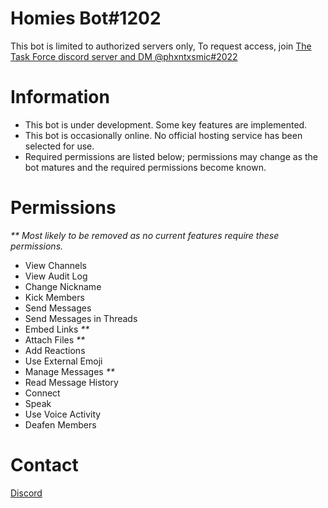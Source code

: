 # Homies Bot#1202

This bot is limited to authorized servers only, To request access, join [The Task Force discord server and DM @phxntxsmic#2022](https://discord.gg/FkMFn9DZuv)

# Information

- This bot is under development. Some key features are implemented.
- This bot is occasionally online. No official hosting service has been selected for use.
- Required permissions are listed below; permissions may change as the bot matures and the required permissions become known.

# Permissions

_** Most likely to be removed as no current features require these permissions._

- View Channels
- View Audit Log
- Change Nickname
- Kick Members
- Send Messages
- Send Messages in Threads
- Embed Links _**_
- Attach Files _**_
- Add Reactions
- Use External Emoji
- Manage Messages _**_
- Read Message History
- Connect
- Speak
- Use Voice Activity
- Deafen Members

# Contact
[Discord](https://discord.gg/FkMFn9DZuv)
